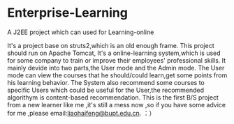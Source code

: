 # Enterprise-Learning
A J2EE project which can used for Learning-online

It's a project base on struts2,which is an old enough frame.
This project should run on Apache Tomcat,
It's a online-learning system,which is used for some company to train or improve their employees' professional skills.
It mainly devide into two parts,the User mode and the Admin mode.
The User mode can view the courses that he should/could learn,get some points from his learning behavior.
The System also recommend some courses to specific Users which could be useful for the User,the recommended algorithym is 
 content-based recommendation.
 This is the first B/S project from a new learner like me ,it's still a mess now ,so if you have some advice for me ,please 
 email:liaohaifeng@bupt.edu.cn.    ：）
